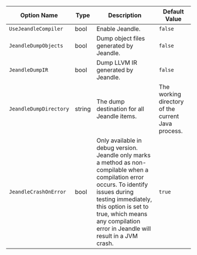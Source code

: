 Option Name | Type | Description | Default Value |
| --- | --- | --- | --- |
| ```UseJeandleCompiler``` | bool | Enable Jeandle. | ```false``` |
| ```JeandleDumpObjects``` | bool | Dump object files generated by Jeandle. | ```false``` |
| ```JeandleDumpIR``` | bool | Dump LLVM IR generated by Jeandle. | ```false``` |
| ```JeandleDumpDirectory``` | string | The dump destination for all Jeandle items. | The working directory of the current Java process. |
| ```JeandleCrashOnError``` | bool | Only available in debug version.<br/>Jeandle only marks a method as non-compilable when a compilation error occurs. To identify issues during testing immediately, this option is set to true, which means any compilation error in Jeandle will result in a JVM crash. | ```true``` |
